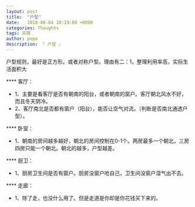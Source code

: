 ```yaml
---
layout: post
title:  "户型"
date:   2018-06-04 10:19:00 +0800
categories: Thoughts
tags: 买房
author: pepe
description: 『 户型 』
---
```


户型规则，最好是正方形。或者对称户型。理由有二：1，整理利用率高，实际生活面积大

**** 客厅：
* 1、主要是看客厅是否有朝南的阳台，或者朝南的窗户。客厅朝北风水不好，而且冬天阴冷。
* 2、客厅南北是否都有窗户（阳台），能否让空气对流。（判断是否南北通透户型）。

**** 卧室：
* 1、朝南的房间越多越好，朝北的房间控制在0-1个。两房最多一个朝北，三房四房只能一个朝北。朝北的越多，户型越差。


**** 厨卫：
* 1、厨房卫生间是否有窗户。厨房没窗户呛自己，卫生间没窗户湿气出不去。

**** 走廊：
* 1、除了走，也没什么用了。但是走道是你却是你花钱买下来的。







